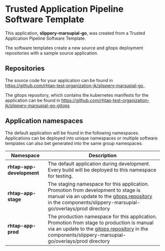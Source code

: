 # Trusted Application Pipeline Software Template

This application, **slippery-marsupial-go**, was created from a Trusted Application Pipeline Software Template.

The software templates create a new source and gitops deployment repositories with a sample source application. 

## Repositories

The source code for your application can be found in [https://github.com/rhtap-test-organization-jk/slippery-marsupial-go ](https://github.com/rhtap-test-organization-jk/slippery-marsupial-go ).
 
The gitops repository, which contains the kubernetes manifests for the application can be found in 
[https://github.com/rhtap-test-organization-jk/slippery-marsupial-go-gitops ](https://github.com/rhtap-test-organization-jk/slippery-marsupial-go-gitops ) 

## Application namespaces 

The default application will be found in the following namespaces. Applications can be deployed into unique namespaces or multiple software templates can also bet generated into the same group namespaces.  

|  Namespace   |  Description   |  
| -------- | -------- |   
| **rhtap-app-development** | The default application during development. Every build will be deployed to this namespace for testing. | 
| **rhtap-app-stage** | The staging namespace for this application. Promotion from development to stage is manual via an update to the [gitops repository](https://github.com/rhtap-test-organization-jk/slippery-marsupial-go-gitops ) in the components/slippery-marsupial-go/overlays/prod directory |  
| **rhtap-app-prod** | The production namespace for this application. Promotion from stage to production is manual via an update to the [gitops repository](https://github.com/rhtap-test-organization-jk/slippery-marsupial-go-gitops ) in the components/slippery-marsupial-go/overlays/prod directory | 